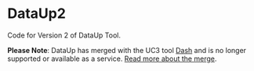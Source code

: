 DataUp2
=======

Code for Version 2 of DataUp Tool. 

**Please Note**: DataUp has merged with the UC3 tool [Dash](http://dash.cdlib.org) and is no longer supported or available as a service. [Read more about the merge](http://datapub.cdlib.org/2014/09/12/dataup-is-merging-with-dash/).
